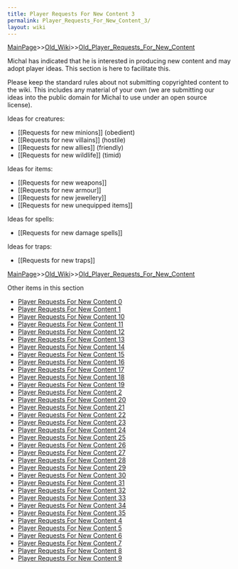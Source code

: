 ```yaml
---
title: Player Requests For New Content 3
permalink: Player_Requests_For_New_Content_3/
layout: wiki
---
```


[MainPage](/keeperrl_wiki/ "wikilink")>>[Old_Wiki](/keeperrl_wiki/Old_Wiki "wikilink")>>[Old_Player_Requests_For_New_Content](/keeperrl_wiki/Old_Player_Requests_For_New_Content "wikilink")

Michal has indicated that he is interested in producing new content and may adopt player ideas. This section is here to facilitate this.

Please keep the standard rules about not submitting copyrighted content to the wiki. This includes any material of your own (we are submitting our ideas into the public domain for Michal to use under an open source license).

Ideas for creatures:
* [[Requests for new minions]]   (obedient)
* [[Requests for new villains]]  (hostile)
* [[Requests for new allies]]    (friendly)
* [[Requests for new wildlife]]  (timid)

Ideas for items:
* [[Requests for new weapons]]
* [[Requests for new armour]]
* [[Requests for new jewellery]]
* [[Requests for new unequipped items]]

Ideas for spells:
* [[Requests for new damage spells]]

Ideas for traps:
* [[Requests for new traps]]

[MainPage](/keeperrl_wiki/ "wikilink")>>[Old_Wiki](/keeperrl_wiki/Old_Wiki "wikilink")>>[Old_Player_Requests_For_New_Content](/keeperrl_wiki/Old_Player_Requests_For_New_Content "wikilink")

Other items in this section
-    [Player Requests For New Content 0](/keeperrl_wiki/Player_Requests_For_New_Content_0 "wikilink")
-    [Player Requests For New Content 1](/keeperrl_wiki/Player_Requests_For_New_Content_1 "wikilink")
-    [Player Requests For New Content 10](/keeperrl_wiki/Player_Requests_For_New_Content_10 "wikilink")
-    [Player Requests For New Content 11](/keeperrl_wiki/Player_Requests_For_New_Content_11 "wikilink")
-    [Player Requests For New Content 12](/keeperrl_wiki/Player_Requests_For_New_Content_12 "wikilink")
-    [Player Requests For New Content 13](/keeperrl_wiki/Player_Requests_For_New_Content_13 "wikilink")
-    [Player Requests For New Content 14](/keeperrl_wiki/Player_Requests_For_New_Content_14 "wikilink")
-    [Player Requests For New Content 15](/keeperrl_wiki/Player_Requests_For_New_Content_15 "wikilink")
-    [Player Requests For New Content 16](/keeperrl_wiki/Player_Requests_For_New_Content_16 "wikilink")
-    [Player Requests For New Content 17](/keeperrl_wiki/Player_Requests_For_New_Content_17 "wikilink")
-    [Player Requests For New Content 18](/keeperrl_wiki/Player_Requests_For_New_Content_18 "wikilink")
-    [Player Requests For New Content 19](/keeperrl_wiki/Player_Requests_For_New_Content_19 "wikilink")
-    [Player Requests For New Content 2](/keeperrl_wiki/Player_Requests_For_New_Content_2 "wikilink")
-    [Player Requests For New Content 20](/keeperrl_wiki/Player_Requests_For_New_Content_20 "wikilink")
-    [Player Requests For New Content 21](/keeperrl_wiki/Player_Requests_For_New_Content_21 "wikilink")
-    [Player Requests For New Content 22](/keeperrl_wiki/Player_Requests_For_New_Content_22 "wikilink")
-    [Player Requests For New Content 23](/keeperrl_wiki/Player_Requests_For_New_Content_23 "wikilink")
-    [Player Requests For New Content 24](/keeperrl_wiki/Player_Requests_For_New_Content_24 "wikilink")
-    [Player Requests For New Content 25](/keeperrl_wiki/Player_Requests_For_New_Content_25 "wikilink")
-    [Player Requests For New Content 26](/keeperrl_wiki/Player_Requests_For_New_Content_26 "wikilink")
-    [Player Requests For New Content 27](/keeperrl_wiki/Player_Requests_For_New_Content_27 "wikilink")
-    [Player Requests For New Content 28](/keeperrl_wiki/Player_Requests_For_New_Content_28 "wikilink")
-    [Player Requests For New Content 29](/keeperrl_wiki/Player_Requests_For_New_Content_29 "wikilink")
-    [Player Requests For New Content 30](/keeperrl_wiki/Player_Requests_For_New_Content_30 "wikilink")
-    [Player Requests For New Content 31](/keeperrl_wiki/Player_Requests_For_New_Content_31 "wikilink")
-    [Player Requests For New Content 32](/keeperrl_wiki/Player_Requests_For_New_Content_32 "wikilink")
-    [Player Requests For New Content 33](/keeperrl_wiki/Player_Requests_For_New_Content_33 "wikilink")
-    [Player Requests For New Content 34](/keeperrl_wiki/Player_Requests_For_New_Content_34 "wikilink")
-    [Player Requests For New Content 35](/keeperrl_wiki/Player_Requests_For_New_Content_35 "wikilink")
-    [Player Requests For New Content 4](/keeperrl_wiki/Player_Requests_For_New_Content_4 "wikilink")
-    [Player Requests For New Content 5](/keeperrl_wiki/Player_Requests_For_New_Content_5 "wikilink")
-    [Player Requests For New Content 6](/keeperrl_wiki/Player_Requests_For_New_Content_6 "wikilink")
-    [Player Requests For New Content 7](/keeperrl_wiki/Player_Requests_For_New_Content_7 "wikilink")
-    [Player Requests For New Content 8](/keeperrl_wiki/Player_Requests_For_New_Content_8 "wikilink")
-    [Player Requests For New Content 9](/keeperrl_wiki/Player_Requests_For_New_Content_9 "wikilink")
